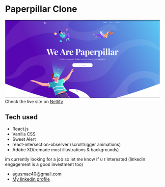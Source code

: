 # Paperpillar Clone

![Travel Advisor](https://raw.githubusercontent.com/Agusmac/Paperpillar/main/public/images/expImg.png)
Check the live site on [Netlify](https://comforting-mooncake-3bf5ed.netlify.app/)

## Tech used

* React.js
* Vanilla CSS
* Sweet Alert
* react-intersection-observer (scrolltrigger animations)
* Adobe XD(remade most illustrations & backgrounds)

im currently looking for a job so let me know if u r interested (linkedin engagement is a good investment too)

* agusmac40@gmail.com
* [My linkedin profile](https://www.linkedin.com/in/agustin-mac-rae-3348ab216/)

